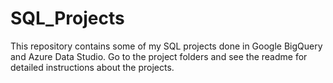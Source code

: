 # SQL_Projects

This repository contains some of my SQL projects done in Google BigQuery and Azure Data Studio. Go to the project folders and see the readme for detailed instructions about the projects.
